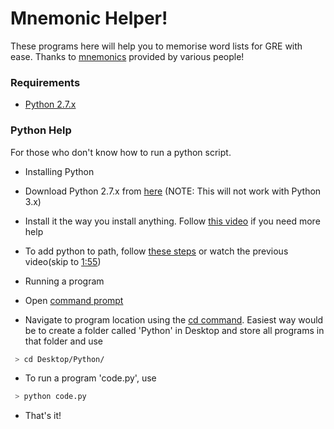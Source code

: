 # Mnemonic Helper!
These programs here will help you to memorise word lists for GRE with ease. Thanks to [mnemonics](http://www.mnemonicdictionary.com/) provided by various people!

### Requirements
 - [Python 2.7.x](https://www.python.org/downloads/)
 
### Python Help
For those who don't know how to run a python script.
 - Installing Python
  - Download Python 2.7.x from [here](https://www.python.org/downloads/) (NOTE: This will not work with Python 3.x)
  - Install it the way you install anything. Follow [this video](https://www.youtube.com/watch?v=gD4eulxGNok) if you need more help
  - To add python to path, follow [these steps](http://stackoverflow.com/questions/3701646/how-to-add-to-the-pythonpath-in-windows-7) or watch the previous video(skip to [1:55](https://youtu.be/gD4eulxGNok?t=1m55s))

 - Running a program
  - Open [command prompt](http://www.digitalcitizen.life/7-ways-launch-command-prompt-windows-7-windows-8)
  - Navigate to program location using the [cd command](http://www.digitalcitizen.life/command-prompt-how-use-basic-commands).
   Easiest way would be to create a folder called 'Python' in Desktop and store all programs in that folder and use
  ```sh
   > cd Desktop/Python/ 
  ```
  - To run a program 'code.py', use
  ```sh
   > python code.py
  ```
 - That's it!

